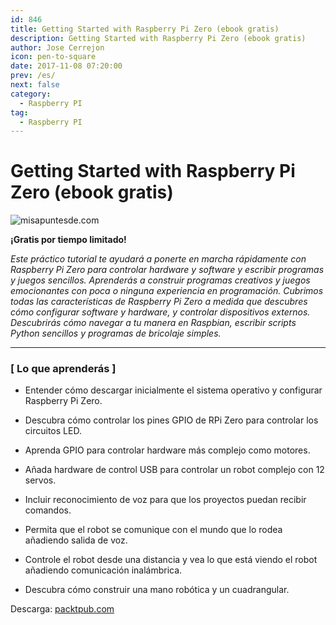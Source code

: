 ```yaml
---
id: 846
title: Getting Started with Raspberry Pi Zero (ebook gratis)
description: Getting Started with Raspberry Pi Zero (ebook gratis)
author: Jose Cerrejon
icon: pen-to-square
date: 2017-11-08 07:20:00
prev: /es/
next: false
category:
  - Raspberry PI
tag:
  - Raspberry PI
---
```


# Getting Started with Raspberry Pi Zero (ebook gratis)

![misapuntesde.com](/images/2017/11/rpi0_book.png)

**¡Gratis por tiempo limitado!**

*Este práctico tutorial te ayudará a ponerte en marcha rápidamente con Raspberry Pi Zero para controlar hardware y software y escribir programas y juegos sencillos. Aprenderás a construir programas creativos y juegos emocionantes con poca o ninguna experiencia en programación. Cubrimos todas las características de Raspberry Pi Zero a medida que descubres cómo configurar software y hardware, y controlar dispositivos externos. Descubrirás cómo navegar a tu manera en Raspbian, escribir scripts Python sencillos y programas de bricolaje simples.*

- - -

###  [ Lo que aprenderás ]


* Entender cómo descargar inicialmente el sistema operativo y configurar Raspberry Pi Zero.

* Descubra cómo controlar los pines GPIO de RPi Zero para controlar los circuitos LED.

* Aprenda GPIO para controlar hardware más complejo como motores.

* Añada hardware de control USB para controlar un robot complejo con 12 servos.

* Incluir reconocimiento de voz para que los proyectos puedan recibir comandos.

* Permita que el robot se comunique con el mundo que lo rodea añadiendo salida de voz.

* Controle el robot desde una distancia y vea lo que está viendo el robot añadiendo comunicación inalámbrica.

* Descubra cómo construir una mano robótica y un cuadrangular.

Descarga: [packtpub.com](https://www.packtpub.com/packt/offers/free-learning)